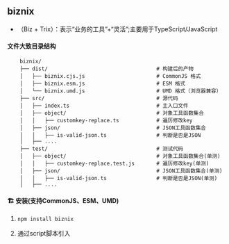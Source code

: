 ## biznix
- （Biz + Trix）：表示“业务的工具”+“灵活”;主要用于TypeScript/JavaScript
#### 文件大致目录结构
```
    biznix/
    ├── dist/                                   # 构建后的产物
    │   ├── biznix.cjs.js                       # CommonJS 格式
    │   ├── biznix.esm.js                       # ESM 格式
    │   └── biznix.umd.js                       # UMD 格式（浏览器兼容）
    ├── src/                                    # 源代码
    │   ├── index.ts                            # 主入口文件
    │   ├── object/                             # 对象工具函数集合
    │   │   ├── customkey-replace.ts            # 遍历修改key
    │   ├── json/                               # JSON工具函数集合
    │   │   ├── is-valid-json.ts                # 判断是否是JSON
    │   ├── ....
    ├── test/                                   # 测试代码
    │   ├── object/                             # 对象工具函数集合(单测)
    │   │   ├── customkey-replace.test.js       # 遍历修改key(单测)
    │   ├── json/                               # JSON工具函数集合(单测)
    │   │   ├── is-valid-json.ts                # 判断是否是JSON(单测)
    │   ├── ....
```
#### :building_construction:  安装(支持CommonJS、ESM、UMD)
1. 
    ``` bash
    npm install biznix
    ```
2. 通过script脚本引入